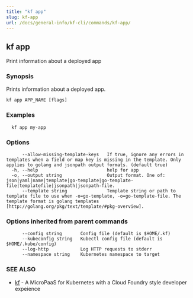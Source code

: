 ```yaml
---
title: "kf app"
slug: kf-app
url: /docs/general-info/kf-cli/commands/kf-app/
---
```

## kf app

Print information about a deployed app

### Synopsis

Prints information about a deployed app.

```
kf app APP_NAME [flags]
```

### Examples

```
  kf app my-app
```

### Options

```
      --allow-missing-template-keys   If true, ignore any errors in templates when a field or map key is missing in the template. Only applies to golang and jsonpath output formats. (default true)
  -h, --help                          help for app
  -o, --output string                 Output format. One of: json|yaml|name|template|go-template|go-template-file|templatefile|jsonpath|jsonpath-file.
      --template string               Template string or path to template file to use when -o=go-template, -o=go-template-file. The template format is golang templates [http://golang.org/pkg/text/template/#pkg-overview].
```

### Options inherited from parent commands

```
      --config string       Config file (default is $HOME/.kf)
      --kubeconfig string   Kubectl config file (default is $HOME/.kube/config)
      --log-http            Log HTTP requests to stderr
      --namespace string    Kubernetes namespace to target
```

### SEE ALSO

* [kf](/docs/general-info/kf-cli/commands/kf/)	 - A MicroPaaS for Kubernetes with a Cloud Foundry style developer expeience

